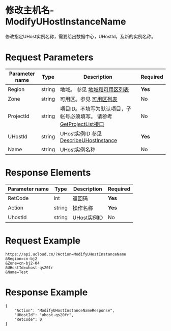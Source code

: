 # 修改主机名-ModifyUHostInstanceName

修改指定UHost实例名称，需要给出数据中心，UHostId，及新的实例名称。

# Request Parameters
|Parameter name|Type|Description|Required|
|---|---|---|---|
|Region|string|地域。 参见 [地域和可用区列表](../summary/regionlist.html)|**Yes**|
|Zone|string|可用区。参见 [可用区列表](../summary/regionlist.html)|No|
|ProjectId|string|项目ID。不填写为默认项目，子帐号必须填写。 请参考[GetProjectList接口](../summary/get_project_list.html)|No|
|UHostId|string|UHost实例ID 参见 [DescribeUHostInstance](describe_uhost_instance.html)|**Yes**|
|Name|string|UHost实例名称|No|

# Response Elements
|Parameter name|Type|Description|Required|
|---|---|---|---|
|RetCode|int|返回码|**Yes**|
|Action|string|操作名称|**Yes**|
|UhostId|string|UHost实例ID|No|

# Request Example
```
https://api.ucloud.cn/?Action=ModifyUHostInstanceName
&Region=cn-bj2
&Zone=cn-bj2-04
&UHostId=uhost-qs20fr
&Name=Test
```

# Response Example
```
{
    "Action": "ModifyUHostInstanceNameResponse", 
    "UHostId": "uhost-qs20fr", 
    "RetCode": 0
}
```


